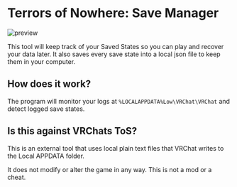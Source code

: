 # Terrors of Nowhere: Save Manager

<img src="https://i.imgur.com/eQvudxo.png" alt="preview">

This tool will keep track of your Saved States so you can play and recover your data later. It also saves every save state into a local json file to keep them in your computer.

## How does it work?

The program will monitor your logs at `%LOCALAPPDATA%Low\VRChat\VRChat` and detect logged save states.

## Is this against VRChats ToS?

This is an external tool that uses local plain text files that VRChat writes to the Local APPDATA folder.

It does not modify or alter the game in any way. This is not a mod or a cheat.